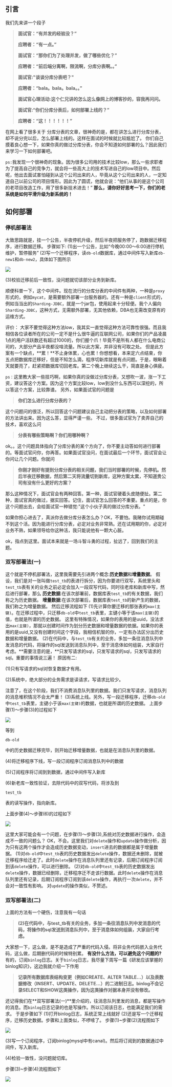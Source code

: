 ## 引言 

我们先来讲一个段子

> **面试官：“有并发的经验没？”** 
>
> **应聘者：“有一点。”**  
>
> **面试官：“那你们为了处理并发，做了哪些优化？”**  
>
> **应聘者：“前后端分离啊，限流啊，分库分表啊。。”**  
>
> **面试官:"谈谈分库分表吧？"**  
>
> **应聘者：“bala。bala。bala。。”**  
>
> **面试官心理活动:这个仁兄讲的怎么这么像网上的博客抄的，容我再问问。**
>
> 
>
> **面试官:“你们分库分表后，如何部署上线的？”**   
>
> **应聘者：“这！！！！！！”**

在网上看了很多关于 分库分表的文章，很神奇的是，都在讲怎么进行分库分表，却不说分完以后，怎么部署上线的。这样在面试的时候就比较尴尬了。
你们自己摸着良心想一下，如果你真的做过分库分表，你会不知道如何部署的么？因此我们来学习一下如何部署吧。

`ps:`我发现一个很神奇的现象。因为很多公司用的技术比较low，那么一些求职者为了提高自己的竞争力，就会将一些高大上的技术写进自己的low项目中。然后呢，他出去面试害怕碰到从这个公司出来的人，毕竟从这个公司出来的人，一定知道自己以前公司的项目情形。因此为了圆谎，他就会说：“他们从事的是这个公司的老项目改造工作，用了很多新技术进去！”
**那么，请你好好思考一下，你们的老系统是如何平滑升级为新系统的！**

## 如何部署

### 停机部署法

大致思路就是，挂一个公告，半夜停机升级，然后半夜把服务停了，跑数据迁移程序，进行数据迁移。
步骤如下:
(1)出一个公告，比如“今晚00:00～6:00进行停机维护，暂停服务”
(2)写一个迁移程序，读`db-old`数据库，通过中间件写入新库`db-new1`和`db-new2`，具体如下图所示

![](https://upload-images.jianshu.io/upload_images/6943526-331661a3246bed16.png?imageMogr2/auto-orient/strip%7CimageView2/2/w/1240)



(3)校验迁移前后一致性，没问题就切该部分业务到新库。

顺便科普一下，这个中间件。现在流行的分库分表的中间件有两种，一种是`proxy`形式的，例如`mycat`，是需要额外部署一台服务器的。还有一种是`client`形式的，例如当当出的`Sharding-JDBC`，就是一个jar包，使用起来十分轻便。我个人偏向`Sharding-JDBC`，这种方式，无需额外部署，无其他依赖，DBA也无需改变原有的运维方式。

评价：
大家不要觉得这种方法low，我其实一直觉得这种方法可靠性很强。而且我相信各位读者所在的公司一定不是什么很牛逼的互联网公司，如果你们的产品凌晨1点的用户活跃数还有超过1000的，你们握个爪！毕竟不是所有人都在什么电商公司的，大部分产品半夜都没啥流量。所以此方案，并非没有可取之处。
但是此方案有一个缺点，**累！**不止身体累，心也累！你想想看，本来定六点结束，你五点把数据库迁移好，但是不知怎么滴，程序切新库就是有点问题。于是，眼瞅着天就要亮了，赶紧把数据库切回老库。第二个晚上继续这么干，简直是身心俱疲。

`ps：`这里教大家一些技巧啊，如果你真的没做过分库分表，又想吹一波，涨一下工资，建议答这个方案。因为这个方案比较low，low到没什么东西可以深挖的，所以答这个方案，比较靠谱。
另外，如果面试官的问题是

> **你们怎么进行分库分表的？**

这个问题问的很泛，所以回答这个问题建议自己主动把分表的策略，以及如何部署的方法讲出来。因为这么答，显得严谨一些。
不过，很多面试官为了卖弄自己的技术，喜欢这么问

> **分表有哪些策略啊？你们用哪种啊？**

ok。。这个问题具体指向了分库分表的某个方向了，你不要主动答如何进行部署的。等面试官问你，你再答。如果面试官没问，在面试最后一个环节，面试官会让你问让几个问题。你就问

> **你刚才刚好有提到分库分表的相关问题，我们当时部署的时候，先停机。然后半夜迁移数据，然后第二天将流量切到新库，这种方案太累，不知道贵公司有没有什么更好的方案？**

那么这种情况下，面试官会有两种回答。第一种，面试官硬着头皮随便扯。第二种，面试官真的做过，据实回答。记住，面试官怎么回答的不重要。重点的是，你这个问题出去，会给面试官一种错觉:"这个小伙子真的做过分库分表。"

如果你担心进去了，真派你去做分库分表怎么办？OK，不要怕。我赌你试用期碰不到这个活。因为能进行分库分表，必定对业务非常熟。还在试用期的你，必定对业务不熟，如果领导给你这种活，我只能说他有一颗大心脏。

ok，指点到这里。面试本来就是一场斗智斗勇的过程，扯远了，回到我们的主题。

### 双写部署法(一)

这个就是不停机部署法，这里我需要先引进两个概念:**历史数据**和**增量数据**。
假设，我们是对一张叫做`test_tb`的表进行拆分，因为你要进行双写，系统里头和`test_tb`表有关的业务之前必定会加入一段双写代码，同时往老库和新库中写，然后进行部署，那么
**历史数据**:在该次部署前，数据库表`test_tb`的有关数据，我们称之为历史数据。
**增量数据**:在该次部署后，数据库表`test_tb`的新产生的数据，我们称之为增量数据。
然后迁移流程如下
(1)先计算你要迁移的那张表的`max(主键)`。在迁移过程中，只迁移`db-old`中`test_tb`表里，主键小等于该`max(主键)`的值，也就是所谓的历史数据。
这里有特殊情况，如果你的表用的是uuid，没法求出`max(主键)`，那就以创建时间作为划分历史数据和增量数据的依据。如果你的表用的是uuid,又没有创建时间这个字段，我相信机智的你，一定有办法区分出历史数据和增量数据。
(2)在代码中，与`test_tb`有关的业务，多加一条往消息队列中发消息的代码，将操作的sql发送到消息队列中，至于消息体如何组装，大家自行考虑。**需要注意的是，**只发写请求的sql，只发写请求的sql，只发写请求的sql。重要的事情说三遍！
原因有二:

(1)只有写请求的sql对恢复数据才有用。

(2)系统中，绝大部分的业务需求是读请求，写请求比较少。

注意了，在这个阶段，我们不消费消息队列里的数据。我们只发写请求，消息队列的消息堆积情况不会太严重！
(3)系统上线。另外，写一段迁移程序，迁移`db-old`中`test_tb`表里，主键小于该`max(主键)`的数据，也就是所谓的历史数据。
上面步骤(1)～步骤(3)的过程如下

![](https://upload-images.jianshu.io/upload_images/6943526-33bf69d303a433c2.png?imageMogr2/auto-orient/strip%7CimageView2/2/w/1240)


等到

```
db-old
```

中的历史数据迁移完毕，则开始迁移增量数据，也就是在消息队列里的数据。

(4)将迁移程序下线，写一段订阅程序订阅消息队列中的数据

(5)订阅程序将订阅到到数据，通过中间件写入新库

(6)新老库一致性验证，去除代码中的双写代码，将涉及到

```
test_tb
```

表的读写操作，指向新库。

上面步骤(4)～步骤(6)的过程如下

![](https://upload-images.jianshu.io/upload_images/6943526-1a1692f422497fc0.png?imageMogr2/auto-orient/strip%7CimageView2/2/w/1240)


这里大家可能会有一个问题，在步骤(1)～步骤(3),系统对历史数据进行操作，会造成不一致的问题么？
OK，不会。这里我们对`delete`操作和`update`操作做分析，因为只有这两个操作才会造成历史数据变动，`insert`进去的数据都是属于增量数据。
(1)对`db-old`中`test_tb`表的历史数据发出`delete`操作，数据还未删除，就被迁移程序给迁走了。此时`delete`操作在消息队列里还有记录，后期订阅程序订阅到该`delete`操作，可以进行删除。
(2)对`db-old`中`test_tb`表的历史数据发出`delete`操作，数据已经删除，迁移程序迁不走该行数据。此时`delete`操作在消息队列里还有记录，后期订阅程序订阅到该`delete`操作，再执行一次`delete`，并不会对一致性有影响。
对`update`的操作类似，不赘述。

### 双写部署法(二)

上面的方法有一个硬伤，注意我有一句话

> **(2)在代码中，与test_tb有关的业务，多加一条往消息队列中发消息的代码，将操作的sql发送到消息队列中，至于消息体如何组装，大家自行考虑。**

大家想一下，这么做，是不是造成了严重的代码入侵。将非业务代码嵌入业务代码，这么做，后期删代码的时候特别累。
**有没什么方法，可以避免这个问题的?**
有的，订阅`binlog`日志。关于`binlog`日志，我尽量下周写一篇《研发应该掌握的binlog知识》，这边我就介绍一下作用

> **记录所有数据库表结构变更（例如CREATE、ALTER TABLE…）以及表数据修改（INSERT、UPDATE、DELETE…）的二进制日志。binlog不会记录SELECT和SHOW这类操作，因为这类操作对据本身并没有修改。**

还记得我们在**双写部署法(一)**里介绍的，往消息队列里发的消息，都是写操作的消息。而`binlog`日志记录的也是写操作。所以订阅该日志，也能满足我们的需求。
于是步骤如下
(1)打开binlog日志，系统正常上线就好
(2)还是写一个迁移程序，迁移历史数据。步骤和上面类似，不啰嗦了。
步骤(1)~步骤(2)流程图如下

![](https://upload-images.jianshu.io/upload_images/6943526-4d78ca89a5d45261.png?imageMogr2/auto-orient/strip%7CimageView2/2/w/1240)



(3)写一个订阅程序，订阅binlog(mysql中有canal)。然后将订阅到的数据通过中间件，写入新库。

(4)检验一致性，没问题就切库。

步骤(3)~步骤(4)流程图如下


![](https://upload-images.jianshu.io/upload_images/6943526-71886197cc9e47c8.png?imageMogr2/auto-orient/strip%7CimageView2/2/w/1240)

